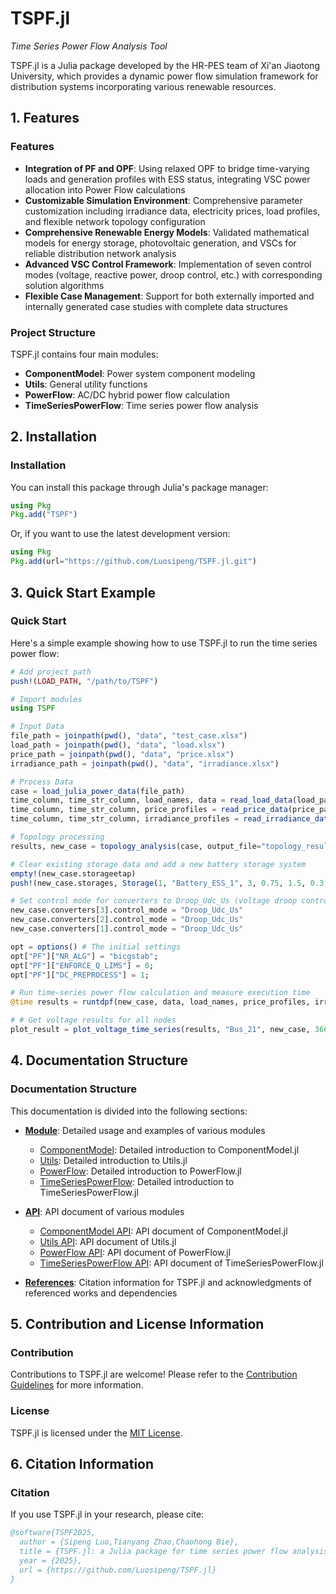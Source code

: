 # TSPF.jl

*Time Series Power Flow Analysis Tool*

TSPF.jl is a Julia package developed by the HR-PES team of Xi'an Jiaotong University, which provides a dynamic power flow simulation framework for distribution systems incorporating various renewable resources.

## 1. Features
### Features

- **Integration of PF and OPF**: Using relaxed OPF to bridge time-varying loads and generation profiles with ESS status, integrating VSC power allocation into Power Flow calculations
- **Customizable Simulation Environment**: Comprehensive parameter customization including irradiance data, electricity prices, load profiles, and flexible network topology configuration
- **Comprehensive Renewable Energy Models**: Validated mathematical models for energy storage, photovoltaic generation, and VSCs for reliable distribution network analysis
- **Advanced VSC Control Framework**: Implementation of seven control modes (voltage, reactive power, droop control, etc.) with corresponding solution algorithms
- **Flexible Case Management**: Support for both externally imported and internally generated case studies with complete data structures

### Project Structure

TSPF.jl contains four main modules:

- **ComponentModel**: Power system component modeling
- **Utils**: General utility functions
- **PowerFlow**: AC/DC hybrid power flow calculation
- **TimeSeriesPowerFlow**: Time series power flow analysis

## 2. Installation

### Installation

You can install this package through Julia's package manager:

```julia
using Pkg
Pkg.add("TSPF")
```

Or, if you want to use the latest development version:

```julia
using Pkg
Pkg.add(url="https://github.com/Luosipeng/TSPF.jl.git")
```

## 3. Quick Start Example

### Quick Start
Here's a simple example showing how to use TSPF.jl to run the time series power flow:

```julia
# Add project path
push!(LOAD_PATH, "/path/to/TSPF")

# Import modules
using TSPF

# Input Data
file_path = joinpath(pwd(), "data", "test_case.xlsx")
load_path = joinpath(pwd(), "data", "load.xlsx")  
price_path = joinpath(pwd(), "data", "price.xlsx")  
irradiance_path = joinpath(pwd(), "data", "irradiance.xlsx")  

# Process Data
case = load_julia_power_data(file_path)
time_column, time_str_column, load_names, data = read_load_data(load_path) 
time_column, time_str_column, price_profiles = read_price_data(price_path)  
time_column, time_str_column, irradiance_profiles = read_irradiance_data(irradiance_path) 

# Topology processing
results, new_case = topology_analysis(case, output_file="topology_results.xlsx")

# Clear existing storage data and add a new battery storage system
empty!(new_case.storageetap)
push!(new_case.storages, Storage(1, "Battery_ESS_1", 3, 0.75, 1.5, 0.3, 0.05, 0.95, 0.9, true, "lithium_ion", true))

# Set control mode for converters to Droop_Udc_Us (voltage droop control)
new_case.converters[3].control_mode = "Droop_Udc_Us"
new_case.converters[2].control_mode = "Droop_Udc_Us"
new_case.converters[1].control_mode = "Droop_Udc_Us"

opt = options() # The initial settings 
opt["PF"]["NR_ALG"] = "bicgstab";
opt["PF"]["ENFORCE_Q_LIMS"] = 0;
opt["PF"]["DC_PREPROCESS"] = 1;

# Run time-series power flow calculation and measure execution time
@time results = runtdpf(new_case, data, load_names, price_profiles, irradiance_profiles, opt)

# # Get voltage results for all nodes
plot_result = plot_voltage_time_series(results, "Bus_21", new_case, 366, "AC"; save_path="voltage_plot")
```

## 4. Documentation Structure

### Documentation Structure

This documentation is divided into the following sections:

- **[Module](modules/componentmodel.md)**: Detailed usage and examples of various modules
  - [ComponentModel](modules/componentmodel.md): Detailed introduction to ComponentModel.jl
  - [Utils](modules/utils.md): Detailed introduction to Utils.jl
  - [PowerFlow](modules/powerflow.md): Detailed introduction to PowerFlow.jl
  - [TimeSeriesPowerFlow](modules/timeseriespowerflow.md): Detailed introduction to TimeSeriesPowerFlow.jl

- **[API](api/componentmodel.md)**: API document of various modules
  - [ComponentModel API](api/componentmodel.md): API document of ComponentModel.jl
  - [Utils API](api/utils.md): API document of Utils.jl
  - [PowerFlow API](api/powerflow.md): API document of PowerFlow.jl
  - [TimeSeriesPowerFlow API](api/timeseriespowerflow.md): API document of TimeSeriesPowerFlow.jl

- **[References](references.md)**: Citation information for TSPF.jl and acknowledgments of referenced works and dependencies

## 5. Contribution and License Information

### Contribution

Contributions to TSPF.jl are welcome! Please refer to the [Contribution Guidelines](https://github.com/Luosipeng/TSPF.jl/blob/master/CONTRIBUTING.md) for more information.

### License

TSPF.jl is licensed under the [MIT License](https://github.com/Luosipeng/TSPF.jl/blob/master/LICENSE).

## 6. Citation Information

### Citation

If you use TSPF.jl in your research, please cite:

```bibtex
@software{TSPF2025,
  author = {Sipeng Luo,Tianyang Zhao,Chaohong Bie},
  title = {TSPF.jl: a Julia package for time series power flow analysis},
  year = {2025},
  url = {https://github.com/Luosipeng/TSPF.jl}
}
```